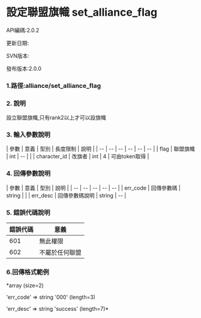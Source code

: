 # 設定聯盟旗幟 set_alliance_flag


API編碼:2.0.2

> 

更新日期:

> 

SVN版本:

> 

發布版本:2.0.0
### 1.路徑:alliance/set_alliance_flag

### 2. 說明

設立聯盟旗幟,只有rank2以上才可以設旗幟
### 3. 輸入參數說明


| 參數 | 意義 | 型別 | 長度限制 | 說明 |
| -- | -- | -- | -- | -- | -- |
| flag | 聯盟旗幟 | int | -- |  |
| character_id | 改旗者 | int | 4 | 可由token取得 |

### 4. 回傳參數說明
| 參數 | 意義 | 型別 | 說明 |
| -- | -- | -- | -- | -- |
| err_code | 回傳參數碼 | string |  |
| err_desc | 回傳參數碼說明 | string | -- |


### 5. 錯誤代碼說明
|錯誤代碼|意義|
|--|--|
|601|無此權限|
|602|不屬於任何聯盟|

### 6.回傳格式範例

*array (size=2)
> 


  'err_code' => string '000' (length=3)
> 


  'err_desc' => string 'success' (length=7)*

